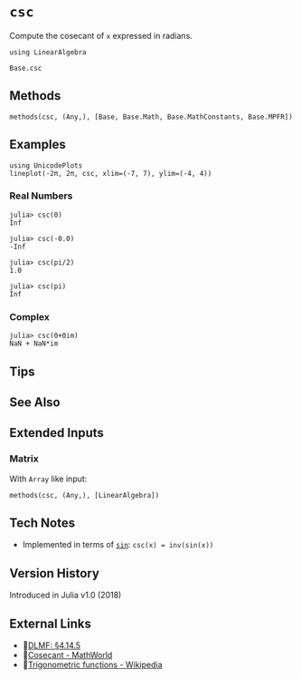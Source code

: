 # `csc`

Compute the cosecant of `x` expressed in radians.

```@setup repl_only
using LinearAlgebra
```
```@docs
Base.csc
```


## Methods

```@repl
methods(csc, (Any,), [Base, Base.Math, Base.MathConstants, Base.MPFR])
```


## Examples

```@repl
using UnicodePlots
lineplot(-2π, 2π, csc, xlim=(-7, 7), ylim=(-4, 4))
```

### Real Numbers
```jldoctest
julia> csc(0)
Inf

julia> csc(-0.0)
-Inf

julia> csc(pi/2)
1.0

julia> csc(pi)
Inf
```

### Complex
```jldoctest
julia> csc(0+0im)
NaN + NaN*im
```

## Tips


## See Also


## Extended Inputs

### Matrix
With `Array` like input:
```@repl repl_only
methods(csc, (Any,), [LinearAlgebra])
```


## Tech Notes

- Implemented in terms of [`sin`](@ref): `csc(x) = inv(sin(x))`


## Version History

Introduced in Julia v1.0 (2018)


## External Links
- 🔗[DLMF: §4.14.5](https://dlmf.nist.gov/4.14#E5)
- 🔗[Cosecant - MathWorld](https://mathworld.wolfram.com/Cosecant.html)
- 🔗[Trigonometric functions - Wikipedia](https://en.wikipedia.org/wiki/Trigonometric_functions)
